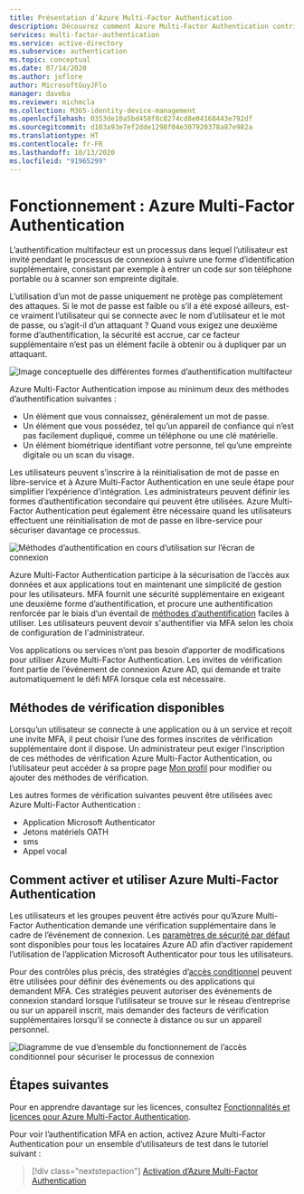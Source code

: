 ```yaml
---
title: Présentation d’Azure Multi-Factor Authentication
description: Découvrez comment Azure Multi-Factor Authentication contribue à sécuriser l’accès aux données et aux applications tout en répondant à la demande de l’utilisateur d’un processus d’authentification simple.
services: multi-factor-authentication
ms.service: active-directory
ms.subservice: authentication
ms.topic: conceptual
ms.date: 07/14/2020
ms.author: joflore
author: MicrosoftGuyJFlo
manager: daveba
ms.reviewer: michmcla
ms.collection: M365-identity-device-management
ms.openlocfilehash: 0353de10a5bd458f8c8274cd8e04168443e792df
ms.sourcegitcommit: d103a93e7ef2dde1298f04e307920378a87e982a
ms.translationtype: HT
ms.contentlocale: fr-FR
ms.lasthandoff: 10/13/2020
ms.locfileid: "91965299"
---
```

# <a name="how-it-works-azure-multi-factor-authentication"></a>Fonctionnement : Azure Multi-Factor Authentication

L’authentification multifacteur est un processus dans lequel l’utilisateur est invité pendant le processus de connexion à suivre une forme d’identification supplémentaire, consistant par exemple à entrer un code sur son téléphone portable ou à scanner son empreinte digitale.

L’utilisation d’un mot de passe uniquement ne protège pas complètement des attaques. Si le mot de passe est faible ou s’il a été exposé ailleurs, est-ce vraiment l’utilisateur qui se connecte avec le nom d’utilisateur et le mot de passe, ou s’agit-il d’un attaquant ? Quand vous exigez une deuxième forme d’authentification, la sécurité est accrue, car ce facteur supplémentaire n’est pas un élément facile à obtenir ou à dupliquer par un attaquant.

![Image conceptuelle des différentes formes d’authentification multifacteur](./media/concept-mfa-howitworks/methods.png)

Azure Multi-Factor Authentication impose au minimum deux des méthodes d’authentification suivantes :

* Un élément que vous connaissez, généralement un mot de passe.
* Un élément que vous possédez, tel qu’un appareil de confiance qui n’est pas facilement dupliqué, comme un téléphone ou une clé matérielle.
* Un élément biométrique identifiant votre personne, tel qu’une empreinte digitale ou un scan du visage.

Les utilisateurs peuvent s’inscrire à la réinitialisation de mot de passe en libre-service et à Azure Multi-Factor Authentication en une seule étape pour simplifier l’expérience d’intégration. Les administrateurs peuvent définir les formes d’authentification secondaire qui peuvent être utilisées. Azure Multi-Factor Authentication peut également être nécessaire quand les utilisateurs effectuent une réinitialisation de mot de passe en libre-service pour sécuriser davantage ce processus.

![Méthodes d’authentification en cours d’utilisation sur l’écran de connexion](media/concept-authentication-methods/overview-login.png)

Azure Multi-Factor Authentication participe à la sécurisation de l’accès aux données et aux applications tout en maintenant une simplicité de gestion pour les utilisateurs. MFA fournit une sécurité supplémentaire en exigeant une deuxième forme d’authentification, et procure une authentification renforcée par le biais d’un éventail de [méthodes d’authentification](concept-authentication-methods.md) faciles à utiliser. Les utilisateurs peuvent devoir s'authentifier via MFA selon les choix de configuration de l'administrateur.

Vos applications ou services n’ont pas besoin d’apporter de modifications pour utiliser Azure Multi-Factor Authentication. Les invites de vérification font partie de l’événement de connexion Azure AD, qui demande et traite automatiquement le défi MFA lorsque cela est nécessaire.

## <a name="available-verification-methods"></a>Méthodes de vérification disponibles

Lorsqu’un utilisateur se connecte à une application ou à un service et reçoit une invite MFA, il peut choisir l’une des formes inscrites de vérification supplémentaire dont il dispose. Un administrateur peut exiger l’inscription de ces méthodes de vérification Azure Multi-Factor Authentication, ou l’utilisateur peut accéder à sa propre page [Mon profil](https://myprofile.microsoft.com) pour modifier ou ajouter des méthodes de vérification.

Les autres formes de vérification suivantes peuvent être utilisées avec Azure Multi-Factor Authentication :

* Application Microsoft Authenticator
* Jetons matériels OATH
* sms
* Appel vocal

## <a name="how-to-enable-and-use-azure-multi-factor-authentication"></a>Comment activer et utiliser Azure Multi-Factor Authentication

Les utilisateurs et les groupes peuvent être activés pour qu’Azure Multi-Factor Authentication demande une vérification supplémentaire dans le cadre de l’événement de connexion. Les [paramètres de sécurité par défaut](../fundamentals/concept-fundamentals-security-defaults.md) sont disponibles pour tous les locataires Azure AD afin d’activer rapidement l’utilisation de l’application Microsoft Authenticator pour tous les utilisateurs.

Pour des contrôles plus précis, des stratégies d’[accès conditionnel](../conditional-access/overview.md) peuvent être utilisées pour définir des événements ou des applications qui demandent MFA. Ces stratégies peuvent autoriser des événements de connexion standard lorsque l’utilisateur se trouve sur le réseau d’entreprise ou sur un appareil inscrit, mais demander des facteurs de vérification supplémentaires lorsqu’il se connecte à distance ou sur un appareil personnel.

![Diagramme de vue d’ensemble du fonctionnement de l’accès conditionnel pour sécuriser le processus de connexion](media/tutorial-enable-azure-mfa/conditional-access-overview.png)

## <a name="next-steps"></a>Étapes suivantes

Pour en apprendre davantage sur les licences, consultez [Fonctionnalités et licences pour Azure Multi-Factor Authentication](concept-mfa-licensing.md).

Pour voir l’authentification MFA en action, activez Azure Multi-Factor Authentication pour un ensemble d’utilisateurs de test dans le tutoriel suivant :

> [!div class="nextstepaction"]
> [Activation d’Azure Multi-Factor Authentication](./tutorial-enable-azure-mfa.md)